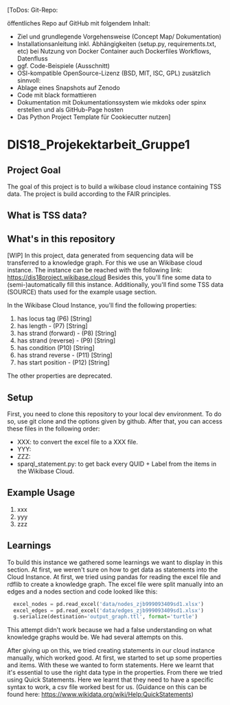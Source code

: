 [ToDos: 
Git-Repo:

öffentliches Repo auf GitHub mit folgendem Inhalt:
- Ziel und grundlegende Vorgehensweise (Concept Map/ Dokumentation)
- Installationsanleitung inkl. Abhängigkeiten (setup.py, requirements.txt, etc) bei Nutzung von Docker Container auch Dockerfiles
Workflows, Datenfluss
- ggf. Code-Beispiele (Ausschnitt)
- OSI-kompatible OpenSource-Lizenz (BSD, MIT, ISC, GPL)
zusätzlich sinnvoll:
- Ablage eines Snapshots auf Zenodo
- Code mit black formattieren
- Dokumentation mit Dokumentationssystem wie mkdoks oder spinx erstellen und als GitHub-Page hosten
- Das Python Project Template für Cookiecutter nutzen]

# DIS18_Projekektarbeit_Gruppe1

## Project Goal

The goal of this project is to build a wikibase cloud instance containing TSS data. The project is build according to the FAIR principles.

## What is TSS data? 

## What's in this repository

[WIP] In this project, data generated from sequencing data will be transferred to a knowledge graph. For this we use an Wikibase cloud instance. The instance can be reached with the following link: https://dis18project.wikibase.cloud
Besides this, you'll fine some data to (semi-)automatically fill this instance. Additionally, you'll find some TSS data (SOURCE) thats used for the example usage section. 

In the Wikibase Cloud Instance, you'll find the following properties: 

1. has locus tag (P6) [String]
2. has length - (P7) [String]
3. has strand (forward) - (P8) [String]
4. has strand (reverse) - (P9) [String]
5. has condition (P10) [String]
6. has strand reverse - (P11) [String]
7. has start position - (P12) [String]

The other properties are deprecated.


## Setup

First, you need to clone this repository to your local dev environment. To do so, use git clone and the options given by github. After that, you can access these files in the following order: 

- XXX: to convert the excel file to a XXX file. 
- YYY: 
- ZZZ: 
- sparql_statement.py: to get back every QUID + Label from the items in the Wikibase Cloud. 

## Example Usage 

1. xxx
2. yyy
3. zzz

## Learnings

To build this instance we gathered some learnings we want to display in this section. 
At first, we weren't sure on how to get data as statements into the Cloud Instance. At first, we tried using pandas for reading the excel file and rdflib to create a knowledge graph. The excel file were split manually into an edges and a nodes section and code looked like this: 

```python
  excel_nodes = pd.read_excel('data/nodes_zjb999093409sd1.xlsx')
  excel_edges = pd.read_excel('data/edges_zjb999093409sd1.xlsx')
  g.serialize(destination='output_graph.ttl', format='turtle')
```

This attempt didn't work because we had a false understanding on what knowledge graphs would be. We had several attempts on this. 

After giving up on this, we tried creating statements in our cloud instance manually, which worked good. At first, we started to set up some properties and items. With these we wanted to form statements. Here we learnt that it's essential to use the right data type in the properties. 
From there we tried using Quick Statements. Here we learnt that they need to have a specific syntax to work, a csv file worked best for us. (Guidance on this can be found here: https://www.wikidata.org/wiki/Help:QuickStatements)

